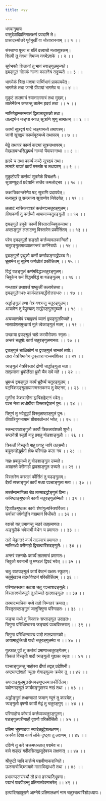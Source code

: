 ```yaml
---
title: ०४४

---
```

भगवानुवाच  
वासुदेवादिप्रतिमालक्षणं प्रवदामि ते।  
प्रासादस्योत्तरे पूर्वमुखीं वा चोत्ताराननाम् ।। १ ।।  
  
संस्थाप्य पूज्य च बलिं दत्त्वाथो मध्यसूत्रकम्।  
शिल्पी तु नवधा विभज्य नवमेंऽशके ।। २ ।।  
  
सूर्पभक्तैः शिलायां तु भागं स्वाङ्गुलमुच्यते।  
द्व्यङ्गुलं गोलकं नाम्ना कालनेत्रं तदुच्यते ।। ३ ।।  
  
भागमेकं त्रिदा भक्त्वा पार्ष्णिभागं प्राकल्पयेत्।  
भागमेकं तथा जानौ ग्रीवायां भागमेव च ।। ४ ।।  
  
मुकुटं तालमात्रं स्यात्तालमात्रं तथा मुखम्।  
तालेनैकेन कण्ठन्तु तालेन हृदयं तथा ।। ५ ।।  
  
नाभिमेढ्रान्तरन्तालं द्वितालावूरुकौ तथा।  
तालद्वयेन जङ्घा स्यात् सूत्राणि श्रृणु साम्प्रतम् ।। ६ ।।  
  
कार्य्यं सूत्रद्वयं पादे जङ्घामध्ये तथापरम्।  
जानौ सूत्रद्वयं कार्य्यमूरुमध्ये तथापरम् ।। ७ ।।  
  
मेढ्रे तथापरं कार्य्यं कट्यां सूत्रन्तथापरम्।  
मेखलाबन्धसिद्ध्यर्थं नाभ्यां चैवापरन्तथा ।। ८ ।।  
  
हृदये च तथा कार्य्यं कण्ठे सूत्रद्वयं तथा।  
ललाटे चापरं कार्यं मस्तके च तथापरम् ।। ९ ।।  
  
मुकुटोपरि कर्त्तव्यं सूत्रमेकं विचक्षणैः।  
सूत्राण्यूद्‌र्ध्वं प्रदेयानि सप्तैव कमलोद्भव ।। १० ।।  
  
कक्षात्रिकान्तरेणैव षट् सूत्राणि प्रदापयेत्।  
मध्यसूत्रं तु सन्त्यज्य सूत्राण्येव निवेदयेत् ।। ११ ।।  
  
ललाटं नासिकावक्त्रं कर्त्तव्यञ्चतुरङ्गुलम्।  
ग्रीवाकर्णौ तु कर्त्तव्यौ आयामाच्चतुरङ्गुलौ ।। १२ ।।  
  
द्व्यङ्गुले हनुके कार्य्ये विस्ताराच्चिवुकन्तथा।  
अष्टाङ्गुलं ललाटन्तु विस्तारेण प्रकीत्तिंतम् ।। १३ ।।  
  
परेण द्व्यङ्गुलौ शङ्खौ कर्त्तव्यावलकान्वितौ।  
चतुरङ्गुलमाख्यातमन्तरं कर्णनेत्रयोः ।। १४ ।।  
  
द्व्यङ्गुलौ पृथुकौ कर्णौ कर्णापाङ्गार्द्धंपञ्च मे।  
भ्रूसभेन तु सूत्रेण कर्णक्षोत्रं प्रकीत्तितम् ।। १५ ।।  
  
विद्धं षडङ्गुलं कर्णमविद्धञ्चतुरङ्गुलम्।  
चिवुकेन समं विद्धमविद्धं वा षडङ्गुलम् ।। १६ ।।  
  
गन्धपात्रं तथावर्त्तं शष्कुलीं कल्वयेत्तथा।  
द्व्यङ्गुलेगधरः कार्यस्तस्यार्द्धेनोत्तराधरः ।। १७ ।।  
  
अर्द्धाङ्गुलं तथा नेत्रं वक्त्रन्तु चतुरङ्गुलम्।  
आयामेन तु वैपुल्यात् सार्द्धमङ्गुलमुच्यते ।। १८ ।।  
  
अचव्यात्तमेवं स्याद्वक्त्रं व्यात्तं द्व्यङ्गुलमिष्यते।  
नासावंशसमुच्छायं मूले त्वेकाङ्गुलं मतम् ।। १९ ।।  
  
उच्छाया द्व्यङ्गुलं चाग्रे करवीरोपमाः स्मृताः।  
अन्तरं चक्षुषोः कार्यं चतुरङ्गुलमानतः ।। २० ।।  
  
द्व्यङ्गुलं चाक्षिकोणं च द्व्यङ्गुलं चान्तरं तयोः।  
तारा नेत्रत्रिभागेण दृक्‌तारा पञ्चमांशिका ।। २१ ।।  
  
त्र्यङ्गुलं नेत्रविस्तारं द्रोणी चार्द्धाङ्गुला मता।  
तत्‌प्रमाणा भ्रुवोर्लेखा भ्रुवौ चैव समे मते ।। २२ ।।  
  
भ्रूमध्यं द्व्यङ्गुलं कार्यं भ्रूदैर्घ्यं चतुरङ्गुलम् ।  
षट्‌त्रिंशदङ्गुलायामम्मस्तकस्य तु वेष्टनम् ।। २३ ।।  
  
मूर्त्तीनां केशवादीनां द्वात्रिंशद्वेष्टनं भवेत्।  
पञ्च नेत्रा त्वधोग्रीवा विस्तारद्वेष्टनं पुनः ।। २४ ।।  
  
त्रिगुणं तु भवेदूद्धर्वं विस्तृताष्टाङ्गुलं पुनः।  
ग्रीवात्रिगुणमायामं ग्रीवावक्षोन्तरं भवेत् ।। २५ ।।  
  
स्कन्दावष्टाङ्गुलौ कार्यौ त्रिकलावंशकौ शुभौ।  
सप्तनेत्रौ स्मृतौ बाहू प्रवाहू षोडशाङ्गुलौ ।। २६ ।।  
  
त्रिकलौ विस्तृतौ बाहू प्रवाहू चापि तत्‌समौ।  
बाहुदण्डोद्ध्‌र्वतो ज्ञेयः परिणाहः कला नव ।। २८ ।।  
  
नाहः प्रबाहुमध्ये तु षोडशाङ्गुल उच्यते।  
अग्रहस्ते परीणाहो द्वादशाङ्गुल उच्यते ।। २९ ।।  
  
विस्तारेण करतलं कीर्त्तितं तु षडङ्गुलम्।  
दैर्घ्यं सप्ताङ्गुलं कार्यं मध्या पञ्चाङ्गुला मता ।। ३० ।।  
  
तर्ज्जन्यनामिका चैव तस्मादर्द्धाङ्गुलं विना।  
कनिष्ठाङ्गुष्ठकौ कार्यौ चतुरङ्गुलम्मितौ ।। ३१ ।।  
  
द्विपर्वोङगुष्ठकः कार्यः शेषांगुल्यस्त्रिपर्विकाः।  
सर्वासां पर्वणोर्द्धेन नखमानं विधीयते ।। ३२ ।।  
  
वक्षसो यत् प्रमाणन्तु जठरं तत्‌प्रमाणतः।  
अङ्‌गुलैकं भवेन्नाभी वेधेन च प्रमाणतः ।। ३३ ।।  
  
ततो मेढ्रान्तरं कार्यं तालमात्रं प्रमाणतः।  
नाभिमध्ये परीणाहो द्विचत्वारिंशदङ्गुलैः ।। ३४ ।।  
  
अन्तरं स्तनयोः कार्य्यं तालमात्रं प्रमाणतः।  
चिवुकौ यवमानौ तु मण्डलं द्विपदं भवेत् ।। ३५ ।।  
  
चतुः षष्ट्यङ्गुलं कार्यं वेष्टनं वक्षसः स्फुटम्।  
चतुर्मुखञ्च तदधोवेष्टनं परिकीर्त्तितम् ।। ३६ ।।  
  
परिणाहस्तथा कट्या चतुः पञ्चाशदङ्गुलैः।  
विस्तारश्चोरुमूले तु प्रोच्यते द्वादशाङ्गुलः ।। ३७ ।।  
  
तस्मादभ्यधिकं मध्ये ततो निम्नतरं क्रमात्।  
विस्तृताष्टाङ्गुलं जानुत्रिगुणा परिणाहतः ।। ३८ ।।  
  
जङ्घा मध्ये तु विस्तारः सप्ताङ्गुल उदाहृतः।  
त्रिगुणा परिधिश्चास्य जङ्घाग्रं पञ्चविस्तरात् ।। ३९ ।।  
  
त्रिगुणा परिधिस्चास्य पादौ तालप्रमाणकौ।  
आयामादुत्थितौ पादौ चतुरङ्गुलमेव च ।। ४० ।।  
  
गुल्फात् पूर्वं तु कर्त्तव्यं प्रमाणाच्चतुरङ्गेलम्।  
त्रिकलं विस्तृतौ पादौ त्र्यङ्गुलो गुह्यकः स्मृतः ।। ४१ ।।  
  
पञ्चाङ्गुलन्तु नाहोस्य दीर्घा तद्वत् प्रदेशिनी।  
अष्टमाष्टांशतो न्यूताः शेषाङ्गुल्यः क्रमेण तु ।। ४२ ।।  
  
सपादाङ्गुलमुत्तसेधमङगुष्ठस्य प्रकीर्त्तितम्।  
यवोनमङ्गुलं कार्यमङ्गुष्ठस्य नखं तथा ।। ४३ ।।  
  
अर्द्धाङ्गुलं तथान्यासां क्रमान् न्यूनं तु कारयेत्।  
त्र्यङ्गुलौ वृषणौ कार्यौ मेढ्रं तु चतुरङ्गुम् ।। ४४ ।।  
  
परिणाहोत्र कोषाग्रं कर्त्तव्यञ्चतुरङ्गुलम्।  
षडङ्गुलपरीणाहौ वृषणौ परिकीर्त्तितौ ।। ४५ ।।  
  
प्रतिमा भूषणाढ्या स्यादेतदुद्देशलक्षणम्।  
अनयैव दिशा कार्यं लोके दृष्ट्वा तु लक्षणम् ।। ४६ ।।  
  
दक्षिणे तु करे चक्रमधस्तात् पद्ममेव च।  
वामे शङ्खं गदीदसितद्वासुदेवस्य लक्षणात् ।। ४७ ।।  
  
श्रीपुष्टी चापि कर्त्तव्ये पद्मवीणाकरान्विते।  
ऊरुमात्रोच्छितायामे मालाविद्याधरौ तथा ।। ४८ ।।  
  
प्रभामण्डलसंस्थौ तौ प्रभा हस्त्यादिभूषणा।  
पद्माभं पादपीठन्तु प्रतिमास्वेवमाचरेत् ।। ४९ ।।  
  
इत्यादिमहापुराणे आग्नेये प्रतिमालक्षणं नाम चतुश्चत्वार्रिशोऽध्यायः।